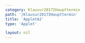 ```yaml
---
category: Klausur2017IHaupttermin
path: '/Klausur2017IHaupttermin'
title: 'AppletA2'
type: 'Applet'

layout: nil
---
```

<script type="text/javascript" src="https://cdnjs.cloudflare.com/ajax/libs/jsxgraph/0.99.7/jsxgraphcore.js"></script>
<link type="text/css" href="https://cdnjs.cloudflare.com/ajax/libs/jsxgraph/0.99.6/jsxgraph.css"><link rel="stylesheet" type="text/css" href="//cdnjs.cloudflare.com/ajax/libs/jsxgraph/0.99.7/jsxgraph.css" />
<div id="c53a4561-a734-4a0c-9f1e-975a9efe9c24" class="jxgbox" style="width:500px; height:500px">
<script type="text/javascript">
(function(){
 const board = JXG.JSXGraph.initBoard('c53a4561-a734-4a0c-9f1e-975a9efe9c24', {
    							boundingbox: [-1, 10, 9, -2],
                  axis: true
              });
 

var phi = board.create('slider', [[5,6], [8,6], [0, 40, 90]], {name:'&phi;'});
var A = board.create('point',[-0.5,1],{fixed:true})
var B = board.create('point',[3.5,1],{fixed:true})
var C = board.create('point',[function(){return A.X()+(8*Math.cos(phi.Value()* Math.PI/180)-0.5)},function(){return A.Y()+((1/Math.cos(phi.Value()* Math.PI/180))+1)}], {trace:true, color:'green'})
var l1 = board.create('line',[A,B],{straightFirst:false, straightLast:false, color:'red'})
var l2 = board.create('line',[A,C],{straightFirst:false, straightLast:false, color:'green'})
var l3 = board.create('line',[C,B],{straightFirst:false, straightLast:false, color:'green'})
board.create('text', [1.5, 0.5, '4'], {fontsize:18, color:'red'});
})();
  
  </script>
  </div>
